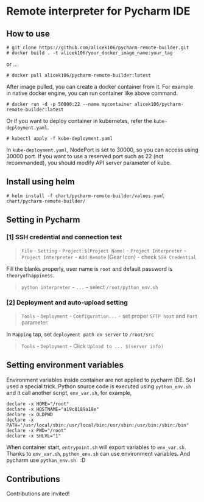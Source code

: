 Remote interpreter for Pycharm IDE
===
How to use
------
	# git clone https://github.com/alicek106/pycharm-remote-builder.git
	# docker build . -t alicek106/your_docker_image_name:your_tag
    
or ...

	# docker pull alicek106/pycharm-remote-builder:latest
    

After image pulled, you can create a docker container from it.
For example in native docker engine, you can run container like above command.

	# docker run -d -p 50000:22 --name mycontainer alicek106/pycharm-remote-builder:latest
    
Or if you want to deploy container in kubernetes, refer the `kube-deployment.yaml`.

```
# kubectl apply -f kube-deployment.yaml
```

In `kube-deployment.yaml`, NodePort is set to 30000, so you can access using 30000 port.
If you want to use a reserved port such as 22 (not recommanded), you should modify API server parameter of kube.


Install using helm
------

    # helm install -f chart/pycharm-remote-builder/values.yaml chart/pycharm-remote-builder/


Setting in Pycharm
---
### [1] SSH credential and connection test

 > `File` - `Setting` - `Project:$(Project Name)` - `Project Interpreter` - `Project Interpreter` - `Add Remote` (Gear Icon) - check `SSH Credential`

 Fill the blanks properly, user name is `root` and default password is `theoryofhappiness`.
 > `python interpreter` - `...` - select `/root/python_env.sh `

### [2] Deployment and auto-upload setting
 > `Tools` - `Deployment` - `Configuration...` - set proper `SFTP host` and `Port` parameter.

In `Mapping` tap, set `deployment path on server` to `/root/src`

 > `Tools` - `Deployment` - Click `Upload to ... $(server info)`

Setting environment variables
---
Environment variables inside container are not applied to pycharm IDE. So I used a special trick.
Python source code is executed using `python_env.sh` and it call another script, `env_var.sh`, for example,

```
declare -x HOME="/root"
declare -x HOSTNAME="a19c8189a18e"
declare -x OLDPWD
declare -x PATH="/usr/local/sbin:/usr/local/bin:/usr/sbin:/usr/bin:/sbin:/bin"
declare -x PWD="/root"
declare -x SHLVL="1"
```

When container start, `entrypoint.sh` will export variables to `env_var.sh`. 
Thanks to `env_var.sh`, `python_env.sh` can use environment variables. And pycharm use `python_env.sh ` :D

Contributions
---
Contributions are invited!
